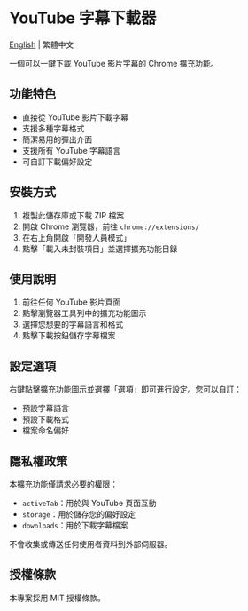 # YouTube 字幕下載器

[English](README.md) | 繁體中文

一個可以一鍵下載 YouTube 影片字幕的 Chrome 擴充功能。

## 功能特色

- 直接從 YouTube 影片下載字幕
- 支援多種字幕格式
- 簡潔易用的彈出介面
- 支援所有 YouTube 字幕語言
- 可自訂下載偏好設定

## 安裝方式

1. 複製此儲存庫或下載 ZIP 檔案
2. 開啟 Chrome 瀏覽器，前往 `chrome://extensions/`
3. 在右上角開啟「開發人員模式」
4. 點擊「載入未封裝項目」並選擇擴充功能目錄

## 使用說明

1. 前往任何 YouTube 影片頁面
2. 點擊瀏覽器工具列中的擴充功能圖示
3. 選擇您想要的字幕語言和格式
4. 點擊下載按鈕儲存字幕檔案

## 設定選項

右鍵點擊擴充功能圖示並選擇「選項」即可進行設定。您可以自訂：

- 預設字幕語言
- 預設下載格式
- 檔案命名偏好

## 隱私權政策

本擴充功能僅請求必要的權限：
- `activeTab`：用於與 YouTube 頁面互動
- `storage`：用於儲存您的偏好設定
- `downloads`：用於下載字幕檔案

不會收集或傳送任何使用者資料到外部伺服器。

## 授權條款

本專案採用 MIT 授權條款。